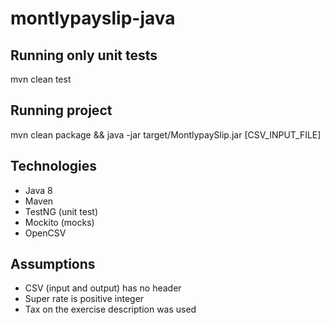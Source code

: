 # montlypayslip-java

## Running only unit tests
mvn clean test

## Running project
mvn clean package && java -jar target/MontlypaySlip.jar [CSV_INPUT_FILE]

## Technologies
- Java 8
- Maven
- TestNG (unit test)
- Mockito (mocks)
- OpenCSV

## Assumptions
- CSV (input and output) has no header
- Super rate is positive integer
- Tax on the exercise description was used
 
